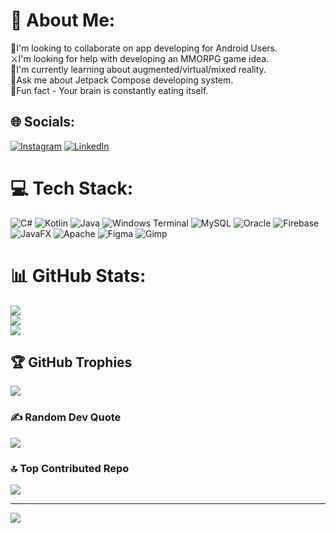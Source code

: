 # 💫 About Me:
📲I'm looking to collaborate on app developing for Android Users.<br>⚔️I'm looking for help with developing an MMORPG game idea.<br>🌱I'm currently learning about augmented/virtual/mixed reality.<br>💬Ask me about Jetpack Compose developing system.<br>🧩Fun fact - Your brain is constantly eating itself.


## 🌐 Socials:
[![Instagram](https://img.shields.io/badge/Instagram-%23E4405F.svg?logo=Instagram&logoColor=white)](https://instagram.com/elarnol05) [![LinkedIn](https://img.shields.io/badge/LinkedIn-%230077B5.svg?logo=linkedin&logoColor=white)](https://www.linkedin.com/in/arnau-casas-resa-1734b323b/) 

# 💻 Tech Stack:
![C#](https://img.shields.io/badge/c%23-%23239120.svg?style=for-the-badge&logo=csharp&logoColor=white) ![Kotlin](https://img.shields.io/badge/kotlin-%237F52FF.svg?style=for-the-badge&logo=kotlin&logoColor=white) ![Java](https://img.shields.io/badge/java-%23ED8B00.svg?style=for-the-badge&logo=openjdk&logoColor=white) ![Windows Terminal](https://img.shields.io/badge/Windows%20Terminal-%234D4D4D.svg?style=for-the-badge&logo=windows-terminal&logoColor=white) ![MySQL](https://img.shields.io/badge/mysql-4479A1.svg?style=for-the-badge&logo=mysql&logoColor=white) ![Oracle](https://img.shields.io/badge/Oracle-F80000?style=for-the-badge&logo=oracle&logoColor=white) ![Firebase](https://img.shields.io/badge/firebase-%23039BE5.svg?style=for-the-badge&logo=firebase) ![JavaFX](https://img.shields.io/badge/javafx-%23FF0000.svg?style=for-the-badge&logo=javafx&logoColor=white) ![Apache](https://img.shields.io/badge/apache-%23D42029.svg?style=for-the-badge&logo=apache&logoColor=white) ![Figma](https://img.shields.io/badge/figma-%23F24E1E.svg?style=for-the-badge&logo=figma&logoColor=white) ![Gimp](https://img.shields.io/badge/Gimp-657D8B?style=for-the-badge&logo=gimp&logoColor=FFFFFF)
# 📊 GitHub Stats:
![](https://github-readme-stats.vercel.app/api?username=ArnauCasasResa&theme=radical&hide_border=false&include_all_commits=false&count_private=false)<br/>
![](https://github-readme-streak-stats.herokuapp.com/?user=ArnauCasasResa&theme=radical&hide_border=false)<br/>
![](https://github-readme-stats.vercel.app/api/top-langs/?username=ArnauCasasResa&theme=radical&hide_border=false&include_all_commits=false&count_private=false&layout=compact)

## 🏆 GitHub Trophies
![](https://github-profile-trophy.vercel.app/?username=ArnauCasasResa&theme=radical&no-frame=true&no-bg=false&margin-w=4)

### ✍️ Random Dev Quote
![](https://quotes-github-readme.vercel.app/api?type=horizontal&theme=radical)

### 🔝 Top Contributed Repo
![](https://github-contributor-stats.vercel.app/api?username=ArnauCasasResa&limit=5&theme=dark&combine_all_yearly_contributions=true)

---
[![](https://visitcount.itsvg.in/api?id=ArnauCasasResa&icon=0&color=0)](https://visitcount.itsvg.in)

<!-- Proudly created with GPRM ( https://gprm.itsvg.in ) -->
